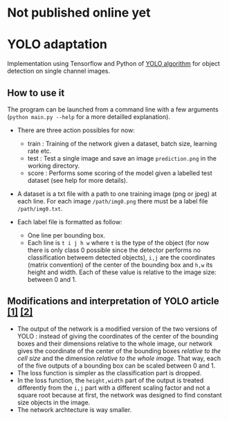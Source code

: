 # Not published online yet
# YOLO adaptation

Implementation using Tensorflow and Python of [YOLO algorithm](https://pjreddie.com/darknet/yolo/) for object detection on single channel images.

## How to use it
The program can be launched from a command line with a few arguments (`python main.py --help` for a more detailled explanation).
- There are three action possibles for now: 
  - train : Training of the network given a dataset, batch size, learning rate etc. 
  - test : Test a single image and save an image `prediction.png` in the working directory.
  - score : Performs some scoring of the model given a labelled test dataset (see help for more details).

- A dataset is a txt file with a path to one training image (png or jpeg) at each line. For each image `/path/img0.png` there must be a label file `/path/img0.txt`. 
- Each label file is formatted as follow:
  - One line per bounding box.
  - Each line is  `t i j h w` where `t` is the type of the object (for now there is only class 0 possible since the detector performs no classification betweem detected objects), `i,j` are the coordinates (matrix convention) of the center of the bounding box and `h,w` its height and width. Each of these value is relative to the image size: between 0 and 1.  


## Modifications and interpretation of YOLO article [[1]](https://arxiv.org/abs/1506.02640) [[2]](https://arxiv.org/abs/1612.08242)

- The output of the network is a modified version of the two versions of YOLO : instead of giving the coordinates of the center of the bounding boxes and their dimensions relative to the whole image, our network gives the coordinate of the center of the bounding boxes *relative to the cell size* and the dimension *relative to the whole image*. That way, each of the five outputs of a bounding box can be scaled between 0 and 1.
- The loss function is simpler as the classification part is dropped.
- In the loss function, the `height,width` part of the output is treated differently from the `i,j` part with a different scaling factor and not a square root because at first, the network was designed to find constant size objects in the image. 
- The network archtecture is way smaller.
